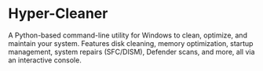 # Hyper-Cleaner
A Python-based command-line utility for Windows to clean, optimize, and maintain your system. Features disk cleaning, memory optimization, startup management, system repairs (SFC/DISM), Defender scans, and more, all via an interactive console.
